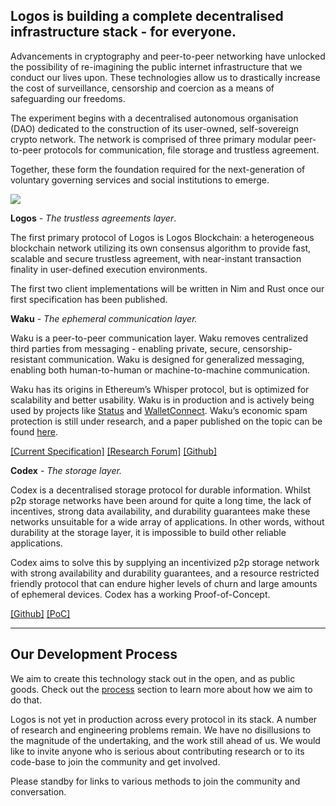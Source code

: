 ## **Logos is building a complete decentralised infrastructure stack - for everyone.**

Advancements in cryptography and peer-to-peer networking have unlocked the possibility of re-imagining the public internet infrastructure that we conduct our lives upon. These technologies allow us to drastically increase the cost of surveillance, censorship and coercion as a means of safeguarding our freedoms.

The experiment begins with a decentralised autonomous organisation (DAO) dedicated to the construction of its user-owned, self-sovereign crypto network. The network is comprised of three primary modular peer-to-peer protocols for communication, file storage and trustless agreement.

Together, these form the foundation required for the next-generation of voluntary governing services and social institutions to emerge.

![](logos-overview-graphic.jpg)

**Logos** - *The trustless agreements layer*. 

The first primary protocol of Logos is Logos Blockchain: a heterogeneous blockchain network utilizing its own consensus algorithm to provide fast, scalable and secure trustless agreement, with near-instant transaction finality in user-defined execution environments.

The first two client implementations will be written in Nim and Rust once our first specification has been published.

**Waku** - *The ephemeral communication layer.*

Waku is a peer-to-peer communication layer. Waku removes centralized third parties from messaging - enabling private, secure, censorship-resistant communication. Waku is designed for generalized messaging, enabling both human-to-human or machine-to-machine communication.

Waku has its origins in Ethereum’s Whisper protocol, but is optimized for scalability and better usability. Waku is in production and is actively being used by projects like [Status](https://status.im/) and [WalletConnect](https://walletconnect.com/). Waku’s economic spam protection is still under research, and a paper published on the topic can be found [here](https://raw.githubusercontent.com/vacp2p/research/master/rln-research/Waku_RLN_Relay.pdf).

[[Current Specification]](https://rfc.vac.dev/spec/6/) [[Research Forum]](https://forum.vac.dev/) [[Github]](https://github.com/vacp2p/)

**Codex** - *The storage layer.* 

Codex is a decentralised storage protocol for durable information. Whilst p2p storage networks have been around for quite a long time, the lack of incentives, strong data availability, and durability guarantees make these networks unsuitable for a wide array of applications. In other words, without durability at the storage layer, it is impossible to build other reliable applications.

Codex aims to solve this by supplying an incentivized p2p storage network with strong availability and durability guarantees, and a resource restricted friendly protocol that can endure higher levels of churn and large amounts of ephemeral devices. Codex has a working Proof-of-Concept.

[[Github]](https://github.com/status-im/codex-research) [[PoC] ](https://github.com/status-im/nim-codex)

---

## Our Development Process

We aim to create this technology stack out in the open, and as public goods. Check out the [process](https://logos.co/technology/process) section to learn more about how we aim to do that. 

Logos is not yet in production across every protocol in its stack. A number of research and engineering problems remain. We have no disillusions to the magnitude of the undertaking, and the work still ahead of us. We would like to invite anyone who is serious about contributing research or to its code-base to join the community and get involved.

Please standby for links to various methods to join the community and conversation.
